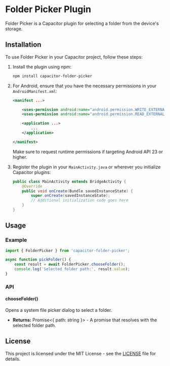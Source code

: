 # Folder Picker Plugin

Folder Picker is a Capacitor plugin for selecting a folder from the device's storage.

## Installation

To use Folder Picker in your Capacitor project, follow these steps:

1. Install the plugin using npm:

   ```bash
   npm install capacitor-folder-picker
   ```

2. For Android, ensure that you have the necessary permissions in your `AndroidManifest.xml`:

   ```xml
   <manifest ...>

       <uses-permission android:name="android.permission.WRITE_EXTERNAL_STORAGE" />
       <uses-permission android:name="android.permission.READ_EXTERNAL_STORAGE" />

       <application ...>
           ...
       </application>

   </manifest>
   ```

   Make sure to request runtime permissions if targeting Android API 23 or higher.

3. Register the plugin in your `MainActivity.java` or wherever you initialize Capacitor plugins:

   ```java
   public class MainActivity extends BridgeActivity {
       @Override
       public void onCreate(Bundle savedInstanceState) {
           super.onCreate(savedInstanceState);
           // Additional initialization code goes here
       }
   }
   ```

## Usage

### Example

```javascript
import { FolderPicker } from 'capacitor-folder-picker';

async function pickFolder() {
    const result = await FolderPicker.chooseFolder();
    console.log('Selected folder path:', result.value);
}
```

### API

#### chooseFolder()

Opens a system file picker dialog to select a folder.

- **Returns:** Promise\<{ path: string }\> - A promise that resolves with the selected folder path.

## License

This project is licensed under the MIT License - see the [LICENSE](LICENSE) file for details.
